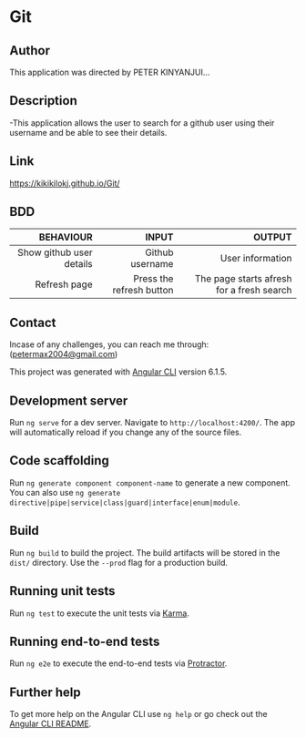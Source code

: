 # Git

## Author
This application was directed by PETER KINYANJUI...

## Description
-This application allows the user to search for a github user using their username and be able to see their details.

## Link
https://kikikilokj.github.io/Git/

## BDD 
|BEHAVIOUR|INPUT|OUTPUT|
|--------:|-----:|-----:|
|Show github user details|Github username|User information|
|Refresh page|Press the refresh button|The page starts afresh for a fresh search|

## Contact
Incase of any challenges, you can reach me through: (petermax2004@gmail.com)

This project was generated with [Angular CLI](https://github.com/angular/angular-cli) version 6.1.5.

## Development server

Run `ng serve` for a dev server. Navigate to `http://localhost:4200/`. The app will automatically reload if you change any of the source files.

## Code scaffolding

Run `ng generate component component-name` to generate a new component. You can also use `ng generate directive|pipe|service|class|guard|interface|enum|module`.

## Build

Run `ng build` to build the project. The build artifacts will be stored in the `dist/` directory. Use the `--prod` flag for a production build.

## Running unit tests

Run `ng test` to execute the unit tests via [Karma](https://karma-runner.github.io).

## Running end-to-end tests

Run `ng e2e` to execute the end-to-end tests via [Protractor](http://www.protractortest.org/).

## Further help

To get more help on the Angular CLI use `ng help` or go check out the [Angular CLI README](https://github.com/angular/angular-cli/blob/master/README.md).
